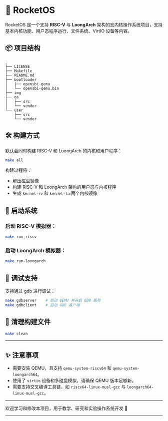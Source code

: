 # 🚀 RocketOS
RocketOS 是一个支持 **RISC-V** 与 **LoongArch** 架构的宏内核操作系统项目，支持基本内核功能、用户态程序运行、文件系统、VirtIO 设备等内容。

## 📦 项目结构

```
.
├── LICENSE
├── Makefile
├── README.md
├── bootloader
│   ├── opensbi-qemu
│   └── opensbi-qemu.bin
├── img
├── os
│   ├── src
│   └── vendor
└── user
    ├── src
    └── vendor
```

## 🛠️ 构建方式

默认会同时构建 RISC-V 和 LoongArch 的内核和用户程序：

```bash
make all
```

构建过程将：

* 解压磁盘镜像
* 构建 RISC-V 和 LoongArch 架构的用户态与内核程序
* 生成 `kernel-rv` 和 `kernel-la` 两个内核镜像

## 🚀 启动系统

### 启动 RISC-V 模拟器：

```bash
make run-riscv
```

### 启动 LoongArch 模拟器：

```bash
make run-loongarch
```

## 🐞 调试支持
支持通过 gdb 进行调试：

```bash
make gdbserver    # 启动 QEMU 并开启 GDB 服务
make gdbclient    # 启动 GDB 客户端
```

## 🧹 清理构建文件

```bash
make clean
```

---

## ✨ 注意事项

* 需要安装 QEMU，且支持 `qemu-system-riscv64` 和 `qemu-system-loongarch64`。
* 使用了 `virtio` 设备和多磁盘模拟，请确保 QEMU 版本足够新。
* 需要支持交叉编译工具链，如 `riscv64-linux-musl-gcc` 与 `loongarch64-linux-musl-gcc`。

---

欢迎学习和修改本项目，用于教学、研究和实验操作系统开发 🚀

---

